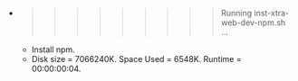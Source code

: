 * >>>>>>>>> Running inst-xtra-web-dev-npm.sh ...
  * Install npm.
  * Disk size = 7066240K. Space Used = 6548K. Runtime = 00:00:00:04.
